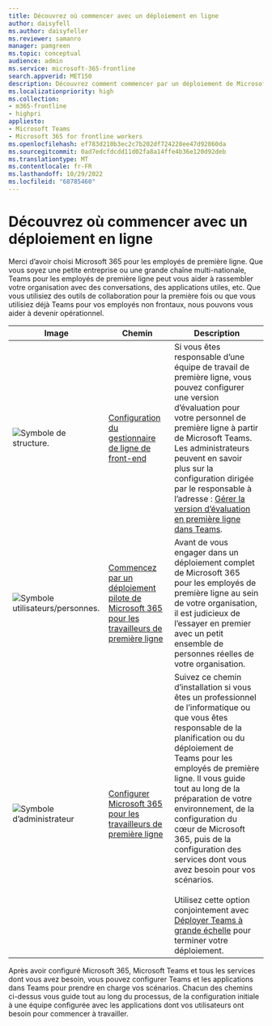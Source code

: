 ```yaml
---
title: Découvrez où commencer avec un déploiement en ligne
author: daisyfell
ms.author: daisyfeller
ms.reviewer: samanro
manager: pamgreen
ms.topic: conceptual
audience: admin
ms.service: microsoft-365-frontline
search.appverid: MET150
description: Découvrez comment commencer par un déploiement de Microsoft 365 pour les employés de première ligne de votre organisation.
ms.localizationpriority: high
ms.collection:
- m365-frontline
- highpri
appliesto:
- Microsoft Teams
- Microsoft 365 for frontline workers
ms.openlocfilehash: ef783d210b3ec2c7b202df724228ee47d92860da
ms.sourcegitcommit: 0ad7edcfdcdd11d02fa8a14ffe4b36e120d92deb
ms.translationtype: MT
ms.contentlocale: fr-FR
ms.lasthandoff: 10/29/2022
ms.locfileid: "68785460"
---
```

# <a name="learn-where-to-start-with-a-frontline-deployment"></a>Découvrez où commencer avec un déploiement en ligne

Merci d’avoir choisi Microsoft 365 pour les employés de première ligne. Que vous soyez une petite entreprise ou une grande chaîne multi-nationale, Teams pour les employés de première ligne peut vous aider à rassembler votre organisation avec des conversations, des applications utiles, etc. Que vous utilisiez des outils de collaboration pour la première fois ou que vous utilisiez déjà Teams pour vos employés non frontaux, nous pouvons vous aider à devenir opérationnel.

| Image |Chemin   |Description   |
|----------|----------|-----------|
| ![Symbole de structure.](/office/media/icons/administrator.png)|[Configuration du gestionnaire de ligne de front-end](get-up-and-running.md)|Si vous êtes responsable d’une équipe de travail de première ligne, vous pouvez configurer une version d’évaluation pour votre personnel de première ligne à partir de Microsoft Teams. Les administrateurs peuvent en savoir plus sur la configuration dirigée par le responsable à l’adresse : [Gérer la version d’évaluation en première ligne dans Teams](flw-trial.md). |
| ![Symbole utilisateurs/personnes.](/office/media/icons/users-people.png)|[Commencez par un déploiement pilote de Microsoft 365 pour les travailleurs de première ligne](flw-pilot.md)|Avant de vous engager dans un déploiement complet de Microsoft 365 pour les employés de première ligne au sein de votre organisation, il est judicieux de l’essayer en premier avec un petit ensemble de personnes réelles de votre organisation. |
| ![Symbole d’administrateur](/office/media/icons/administrator.png)|[Configurer Microsoft 365 pour les travailleurs de première ligne](flw-setup-microsoft-365.md)|Suivez ce chemin d’installation si vous êtes un professionnel de l’informatique ou que vous êtes responsable de la planification ou du déploiement de Teams pour les employés de première ligne. Il vous guide tout au long de la préparation de votre environnement, de la configuration du cœur de Microsoft 365, puis de la configuration des services dont vous avez besoin pour vos scénarios. <br><br>Utilisez cette option conjointement avec [Déployer Teams à grande échelle](deploy-teams-at-scale.md) pour terminer votre déploiement. |

Après avoir configuré Microsoft 365, Microsoft Teams et tous les services dont vous avez besoin, vous pouvez configurer Teams et les applications dans Teams pour prendre en charge vos scénarios. Chacun des chemins ci-dessus vous guide tout au long du processus, de la configuration initiale à une équipe configurée avec les applications dont vos utilisateurs ont besoin pour commencer à travailler.
